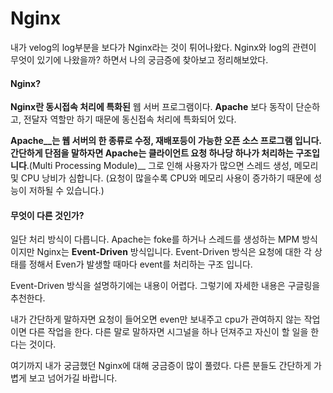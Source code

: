 # Nginx

내가 velog의 log부분을 보다가 Nginx라는 것이 튀어나왔다. Nginx와 log의 관련이 무엇이 있기에 나왔을까? 하면서 나의 궁금증에 찾아보고 정리해보았다.



#### Nginx?

__Nginx란 동시접속 처리에 특화된__ 웹 서버 프로그램이다.  __Apache__ 보다 동작이 단순하고, 전달자 역할만 하기 때문에 동신접속 처리에 특화되어 있다. 

 __Apache__는  웹 서버의 한 종류로 수정, 재배포등이 가능한 오픈 소스 프로그램 입니다. 간단하게 단점을 말하자면 Apache는 클라이언트 요청 하나당 하나가 처리하는 구조입니다__.(Multi Processing Module)__ 그로 인해 사용자가 많으면 스레드 생성, 메모리 및 CPU 낭비가 심합니다. (요청이 많을수록 CPU와 메모리 사용이 증가하기 때문에 성능이 저하될 수 있습니다.)



#### 무엇이 다른 것인가?

일단 처리 방식이 다릅니다. Apache는 foke를 하거나 스레드를 생성하는 MPM 방식이지만 Nginx는 __Event-Driven__ 방식입니다. Event-Driven 방식은 요청에 대한 각 상태를 정해서 Even가 발생할 때마다 event를 처리하는 구조 입니다.

Event-Driven 방식을 설명하기에는 내용이 어렵다. 그렇기에 자세한 내용은 구글링을 추천한다. 

내가 간단하게 말하자면 요청이 들어오면 even만 보내주고 cpu가 관여하지 않는 작업이면 다른 작업을 한다. 다른 말로 말하자면 시그널을 하나 던져주고 자신이 할 일을 한다는 것이다.



여기까지 내가 궁금했던 Nginx에 대해 궁금증이 많이 풀렸다. 다른 분들도 간단하게 가볍게 보고 넘어가길 바랍니다.